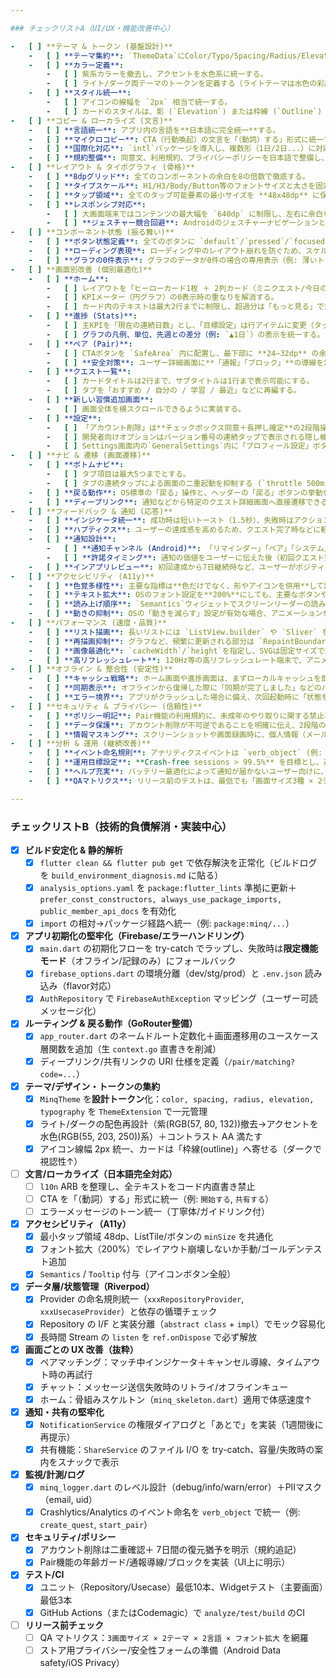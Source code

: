 ```yaml
---

### チェックリストA（UI/UX・機能改善中心）

-   [ ] **テーマ & トークン (基盤設計)**
    -   [ ] **テーマ集約**: `ThemeData`にColor/Typo/Spacing/Radius/Elevationを集約する。
    -   [ ] **カラー定義**:
        -   [ ] 紫系カラーを撤去し、アクセントを水色系に統一する。
        -   [ ] ライト/ダーク両テーマのトークンを定義する（ライトテーマは水色の彩度を+10〜15%向上させる）。
    -   [ ] **スタイル統一**:
        -   [ ] アイコンの線幅を `2px` 相当で統一する。
        -   [ ] カードのスタイルは、影 (`Elevation`) または枠線 (`Outline`) のどちらか一方に統一する（ダークテーマでは枠線を推奨）。
-   [ ] **コピー & ローカライズ (文言)**
    -   [ ] **言語統一**: アプリ内の言語を**日本語に完全統一**する。
    -   [ ] **マイクロコピー**: CTA（行動喚起）の文言を「（動詞）する」形式に統一する。
    -   [ ] **国際化対応**: `intl`パッケージを導入し、複数形（1日/2日...）に対応 (`plural`/`select`)。
    -   [ ] **規約整備**: 同意文、利用規約、プライバシーポリシーを日本語で整備し、リンク色のコントラストを確保する (WCAG AA基準)。
-   [ ] **レイアウト & タイポグラフィ (骨格)**
    -   [ ] **8dpグリッド**: 全てのコンポーネントの余白を8の倍数で徹底する。
    -   [ ] **タイプスケール**: H1/H3/Body/Button等のフォントサイズと太さを固定する。
    -   [ ] **タップ領域**: 全てのタップ可能要素の最小サイズを **48x48dp** に保証する（必要ならヒットボックスを拡張）。
    -   [ ] **レスポンシブ対応**:
        -   [ ] 大画面端末ではコンテンツの最大幅を `640dp` に制限し、左右に余白を設ける。
        -   [ ] **ジェスチャー競合回避**: Androidのジェスチャーナビゲーションと競合しないよう、画面下端に常時 **24–32dp** の安全な余白（セーフエリア）を確保する。
-   [ ] **コンポーネント状態 (振る舞い)**
    -   [ ] **ボタン状態定義**: 全てのボタンに `default`/`pressed`/`focused`/`disabled`/`loading` の5状態を定義する（`pressed`時は背景を10〜15%暗くするなど）。
    -   [ ] **ローディング表現**: ローディング中のレイアウト崩れを防ぐため、スケルトン表示を基本とし、ボタン内ではスピナーを使用する。
    -   [ ] **グラフの0件表示**: グラフのデータが0件の場合の専用表示（例: 薄いトラック表示＋「データがありません」＋行動喚起ボタン）を用意する。
-   [ ] **画面別改善 (個別最適化)**
    -   [ ] **ホーム**:
        -   [ ] レイアウトを「ヒーローカード1枚 ＋ 2列カード（ミニクエスト/今日の進捗）」に再構成する。
        -   [ ] KPIメーター（円グラフ）の0表示時の重なりを解消する。
        -   [ ] カード内のテキストは最大2行までに制限し、超過分は「もっと見る」で対応する。
    -   [ ] **進捗 (Stats)**:
        -   [ ] 主KPIを「現在の連続日数」とし、「目標設定」は行アイテムに変更（タップでボトムシート編集）。
        -   [ ] グラフの凡例、単位、先週との差分（例: `▲1日`）の表示を統一する。
    -   [ ] **ペア (Pair)**:
        -   [ ] CTAボタンを `SafeArea` 内に配置し、最下部に **24–32dp** の余白を確保する。
        -   [ ] **安全対策**: ユーザー詳細画面に**「通報」「ブロック」**の導線を常設する。
    -   [ ] **クエスト一覧**:
        -   [ ] カードタイトルは2行まで、サブタイトルは1行まで表示可能にする。
        -   [ ] タブを「おすすめ / 自分の / 学習 / 最近」などに再編する。
    -   [ ] **新しい習慣追加画面**:
        -   [ ] 画面全体を横スクロールできるように実装する。
    -   [ ] **設定**:
        -   [ ] 「アカウント削除」は**チェックボックス同意＋長押し確定**の2段階操作にする。
        -   [ ] 開発者向けオプションはバージョン番号の連続タップで表示される隠し機能にする。
        -   [ ] Settings画面内の`GeneralSettings`内に「プロフィール設定」ボタンを追加し、指定のHTMLデザイン (`C:\Users\新井徹平\OneDrive\ドキュメント\minq\desin\セッティング画面内にあるプロフィール設定画面.html`) を基にFlutterで遷移先画面を実装する。
-   [ ] **ナビ & 遷移 (画面遷移)**
    -   [ ] **ボトムナビ**:
        -   [ ] タブ項目は最大5つまでとする。
        -   [ ] タブの連続タップによる画面の二重起動を抑制する (`throttle 500ms`)。
    -   [ ] **戻る動作**: OS標準の「戻る」操作と、ヘッダーの「戻る」ボタンの挙動を常に一致させる。
    -   [ ] **ディープリンク**: 通知などから特定のクエスト詳細画面へ直接遷移できるよう、`app://quest/{id}` のようなスキーマを実装する。
-   [ ] **フィードバック & 通知 (応答)**
    -   [ ] **インジケータ統一**: 成功時は短いトースト（1.5秒）、失敗時はアクション付きスナックバー（3秒）でフィードバックする。
    -   [ ] **ハプティクス**: ユーザーの達成感を高めるため、クエスト完了時などに軽い振動 `lightImpact()` を実行する。
    -   [ ] **通知設計**:
        -   [ ] **通知チャンネル (Android)**: 「リマインダー」「ペア」「システム」でチャンネルを分割し、ユーザーが個別設定できるようにする。
        -   [ ] **許諾タイミング**: 通知の価値をユーザーに伝えた後（初回クエスト完了後など）に、許諾ダイアログを提示する。
    -   [ ] **インアプリレビュー**: 初回達成から7日継続時など、ユーザーがポジティブな体験をした直後に限定してレビューを依頼する。
-   [ ] **アクセシビリティ (A11y)**
    -   [ ] **色覚多様性**: 主要な指標は**色だけでなく、形やアイコンを併用**して誰でも判別できるようにする。
    -   [ ] **テキスト拡大**: OSのフォント設定を**200%**にしても、主要なボタンやナビゲーションの表示が崩れないことを確認する。
    -   [ ] **読み上げ順序**: `Semantics`ウィジェットでスクリーンリーダーの読み上げ順を最適化する。
    -   [ ] **動きの抑制**: OSの「動きを減らす」設定が有効な場合、アニメーションをシンプルなフェードに限定する。
-   [ ] **パフォーマンス (速度・品質)**
    -   [ ] **リスト描画**: 長いリストには `ListView.builder` や `Sliver` を使用し、パフォーマンスを最適化する。
    -   [ ] **再描画抑制**: グラフなど、頻繁に更新される部分は `RepaintBoundary` で囲み、不要な再描画を防ぐ。
    -   [ ] **画像最適化**: `cacheWidth`/`height`を指定し、SVGは固定サイズで描画することで、画像のぼやけやガタつきを防ぐ。
    -   [ ] **高リフレッシュレート**: 120Hz等の高リフレッシュレート端末で、アニメーションやスクロールにちらつきがないか実機で確認する。
-   [ ] **オフライン & 整合性 (安定性)**
    -   [ ] **キャッシュ戦略**: ホーム画面や進捗画面は、まずローカルキャッシュを即時描画し、その後バックグラウンドで最新データを取得する。
    -   [ ] **同期表示**: オフラインから復帰した際に「同期が完了しました」などのバナーを表示し、ユーザーに安心感を与える。
    -   [ ] **エラー境界**: アプリがクラッシュした場合に備え、次回起動時に「状態を復元しますか？」と尋ねる専用のエラー画面を用意する。
-   [ ] **セキュリティ & プライバシー (信頼性)**
    -   [ ] **ポリシー明記**: Pair機能の利用規約に、未成年のやり取りに関する禁止事項などを明記する。
    -   [ ] **データ保護**: アカウント削除が不可逆であることを明確に伝え、2段階の確認を徹底する。
    -   [ ] **情報マスキング**: スクリーンショットや画面録画時に、個人情報（メールアドレス等）が映り込まないようマスキングする方針を定める。
-   [ ] **分析 & 運用 (継続改善)**
    -   [ ] **イベント命名規則**: アナリティクスイベントは `verb_object` (例: `create_quest`) の形式で統一する。
    -   [ ] **運用目標設定**: **Crash-free sessions > 99.5%** を目標とし、週次でモニタリングする。
    -   [ ] **ヘルプ充実**: バッテリー最適化によって通知が届かないユーザー向けに、OSの設定変更手順を案内するページを用意する。
    -   [ ] **QAマトリクス**: リリース前のテストは、最低でも「画面サイズ3種 × 2テーマ × 2言語 × フォント拡大」の組み合わせで実施する。

---
```


### チェックリストB（技術的負債解消・実装中心）

-   [x] **ビルド安定化 & 静的解析**
    -   [x] `flutter clean && flutter pub get` で依存解決を正常化（ビルドログを `build_environment_diagnosis.md` に貼る）
    -   [x] `analysis_options.yaml` を `package:flutter_lints` 準拠に更新＋`prefer_const_constructors, always_use_package_imports, public_member_api_docs` を有効化
    -   [x] `import` の相対→パッケージ経路へ統一（例: `package:minq/...`）
-   [x] **アプリ初期化の堅牢化（Firebase/エラーハンドリング）**
    -   [x] `main.dart` の初期化フローを try-catch でラップし、失敗時は**限定機能モード**（オフライン/記録のみ）にフォールバック
    -   [x] `firebase_options.dart` の環境分離（dev/stg/prod）と `.env.json` 読み込み（flavor対応）
    -   [x] `AuthRepository` で `FirebaseAuthException` マッピング（ユーザー可読メッセージ化）
-   [x] **ルーティング & 戻る動作（GoRouter整備）**
    -   [x] `app_router.dart` のネームドルート定数化＋画面遷移用のユースケース層関数を追加（生 `context.go` 直書きを削減）
    -   [x] ディープリンク/共有リンクの URI 仕様を定義（`/pair/matching?code=...`）
-   [x] **テーマ/デザイン・トークンの集約**
    -   [x] `MinqTheme` を**設計トークン**化：`color, spacing, radius, elevation, typography` を `ThemeExtension` で一元管理
    -   [x] ライト/ダークの配色再設計（紫(RGB(57, 80, 132))撤去→アクセントを水色(RGB(55, 203, 250))系）＋コントラスト AA 満たす
    -   [x] アイコン線幅 2px 統一、カードは「枠線(outline)」へ寄せる（ダークで視認性↑）
-   [ ] **文言/ローカライズ（日本語完全対応）**
    -   [ ] `l10n` ARB を整理し、全テキストをコード内直書き禁止
    -   [ ] CTA を「（動詞）する」形式に統一（例: `開始する`, `共有する`）
    -   [ ] エラーメッセージのトーン統一（丁寧体/ガイドリンク付）
-   [x] **アクセシビリティ（A11y）**
    -   [x] 最小タップ領域 48dp、ListTile/ボタンの `minSize` を共通化
    -   [x] フォント拡大（200%）でレイアウト崩壊しないか手動/ゴールデンテスト追加
    -   [x] `Semantics` / `Tooltip` 付与（アイコンボタン全般）
-   [x] **データ層/状態管理（Riverpod）**
    -   [x] Provider の命名規則統一（`xxxRepositoryProvider`, `xxxUsecaseProvider`）と依存の循環チェック
    -   [x] Repository の I/F と実装分離（`abstract class` + `impl`）でモック容易化
    -   [x] 長時間 Stream の `listen` を `ref.onDispose` で必ず解放
-   [x] **画面ごとの UX 改善（抜粋）**
    -   [x] ペアマッチング：マッチ中インジケータ＋キャンセル導線、タイムアウト時の再試行
    -   [x] チャット：メッセージ送信失敗時のリトライ/オフラインキュー
    -   [x] ホーム：骨組みスケルトン（`minq_skeleton.dart`）適用で体感速度↑
-   [x] **通知・共有の堅牢化**
    -   [x] `NotificationService` の権限ダイアログと「あとで」を実装（1週間後に再提示）
    -   [x] 共有機能：`ShareService` のファイル I/O を try-catch、容量/失敗時の案内をスナックで表示
-   [x] **監視/計測/ログ**
    -   [x] `minq_logger.dart` のレベル設計（debug/info/warn/error）＋PIIマスク（email, uid）
    -   [x] Crashlytics/Analytics のイベント命名を `verb_object` で統一（例: `create_quest`, `start_pair`）
-   [x] **セキュリティ/ポリシー**
    -   [x] アカウント削除は二重確認＋ 7日間の復元猶予を明示（規約追記）
    -   [x] Pair機能の年齢ガード/通報導線/ブロックを実装（UI上に明示）
-   [x] **テスト/CI**
    -   [x] ユニット（Repository/Usecase）最低10本、Widgetテスト（主要画面）最低3本
    -   [x] GitHub Actions（またはCodemagic）で `analyze/test/build` のCI
-   [ ] **リリース前チェック**
    -   [ ] QA マトリクス：`3画面サイズ × 2テーマ × 2言語 × フォント拡大` を網羅
    -   [ ] ストア用プライバシー/安全性フォームの準備（Android Data safety/iOS Privacy）